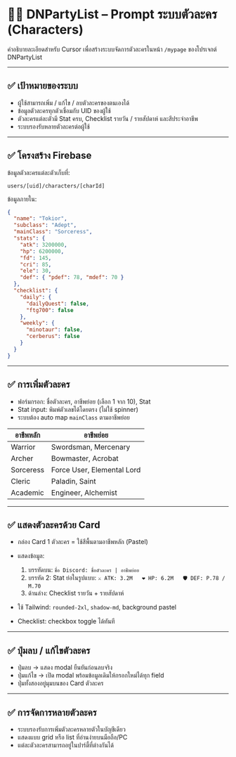 # 🧙‍♀️ DNPartyList – Prompt ระบบตัวละคร (Characters)

คำอธิบายละเอียดสำหรับ Cursor เพื่อสร้างระบบจัดการตัวละครในหน้า `/mypage` ของโปรเจกต์ DNPartyList

---

## ✅ เป้าหมายของระบบ

- ผู้ใช้สามารถเพิ่ม / แก้ไข / ลบตัวละครของตนเองได้
- ข้อมูลตัวละครทุกตัวเชื่อมกับ UID ของผู้ใช้
- ตัวละครแต่ละตัวมี Stat ครบ, Checklist รายวัน / รายสัปดาห์ และสีประจำอาชีพ
- ระบบรองรับหลายตัวละครต่อผู้ใช้

---

## ✅ โครงสร้าง Firebase

ข้อมูลตัวละครแต่ละตัวเก็บที่:
```
users/[uid]/characters/[charId]
```

ข้อมูลภายใน:
```json
{
  "name": "Tokior",
  "subclass": "Adept",
  "mainClass": "Sorceress",
  "stats": {
    "atk": 3200000,
    "hp": 6200000,
    "fd": 145,
    "cri": 85,
    "ele": 30,
    "def": { "pdef": 78, "mdef": 70 }
  },
  "checklist": {
    "daily": {
      "dailyQuest": false,
      "ftg700": false
    },
    "weekly": {
      "minotaur": false,
      "cerberus": false
    }
  }
}
```

---

## ✅ การเพิ่มตัวละคร

- ฟอร์มกรอก: ชื่อตัวละคร, อาชีพย่อย (เลือก 1 จาก 10), Stat
- Stat input: พิมพ์ตัวเลขได้โดยตรง (ไม่ใช้ spinner)
- ระบบต้อง auto map `mainClass` ตามอาชีพย่อย

| อาชีพหลัก | อาชีพย่อย |
|-----------|------------|
| Warrior | Swordsman, Mercenary |
| Archer | Bowmaster, Acrobat |
| Sorceress | Force User, Elemental Lord |
| Cleric | Paladin, Saint |
| Academic | Engineer, Alchemist |

---

## ✅ แสดงตัวละครด้วย Card

- กล่อง Card 1 ตัวละคร = ใช้สีพื้นตามอาชีพหลัก (Pastel)
- แสดงข้อมูล:
  1. บรรทัดบน: `ชื่อ Discord: ชื่อตัวละคร | อาชีพย่อย`
  2. บรรทัด 2: Stat ย่อในรูปแบบ:
     `⚔️ ATK: 3.2M   ❤️ HP: 6.2M   🛡️ DEF: P.78 / M.70`
  3. ด้านล่าง: Checklist รายวัน + รายสัปดาห์

- ใช้ Tailwind: `rounded-2xl`, `shadow-md`, background pastel
- Checklist: checkbox toggle ได้ทันที

---

## ✅ ปุ่มลบ / แก้ไขตัวละคร

- ปุ่มลบ → แสดง modal ยืนยันก่อนลบจริง
- ปุ่มแก้ไข → เปิด modal พร้อมข้อมูลเดิมให้กรอกใหม่ได้ทุก field
- ปุ่มทั้งสองอยู่มุมบนของ Card ตัวละคร

---

## ✅ การจัดการหลายตัวละคร

- ระบบรองรับการเพิ่มตัวละครหลายตัวในบัญชีเดียว
- แสดงแบบ grid หรือ list ที่อ่านง่ายบนมือถือ/PC
- แต่ละตัวละครสามารถอยู่ในปาร์ตี้ที่ต่างกันได้